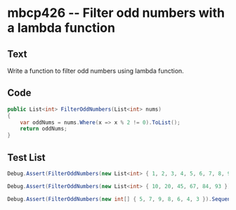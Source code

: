 # mbcp426 -- Filter odd numbers with a lambda function

## Text

Write a function to filter odd numbers using lambda function.

## Code

```csharp
public List<int> FilterOddNumbers(List<int> nums)
{
    var oddNums = nums.Where(x => x % 2 != 0).ToList();
    return oddNums;
}
```

## Test List

```csharp
Debug.Assert(FilterOddNumbers(new List<int> { 1, 2, 3, 4, 5, 6, 7, 8, 9, 10 }).SequenceEqual(new List<int> { 1, 3, 5, 7, 9 }));
```

```csharp
Debug.Assert(FilterOddNumbers(new List<int> { 10, 20, 45, 67, 84, 93 }).SequenceEqual(new List<int> { 45, 67, 93 }));
```

```csharp
Debug.Assert(FilterOddNumbers(new int[] { 5, 7, 9, 8, 6, 4, 3 }).SequenceEqual(new int[] { 5, 7, 9, 3 }));
```
